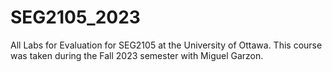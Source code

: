 # SEG2105_2023
All Labs for Evaluation for SEG2105 at the University of Ottawa. This course was taken during the Fall 2023 semester with Miguel Garzon.
